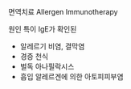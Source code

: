 면역치료 Allergen Immunotherapy

원인 특이 IgE가 확인된
- 알레르기 비염, 결막염
- 경증 천식
- 벌독 아나필락시스
- 흡입 알레르겐에 의한 아토피피부염
